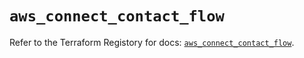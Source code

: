 # `aws_connect_contact_flow`

Refer to the Terraform Registory for docs: [`aws_connect_contact_flow`](https://registry.terraform.io/providers/hashicorp/aws/5.19.0/docs/resources/connect_contact_flow).
